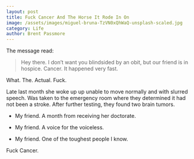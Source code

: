 ```yaml
---
layout: post
title: Fuck Cancer And The Horse It Rode In On
image: /assets/images/miguel-bruna-TzVN0xQhWaQ-unsplash-scaled.jpg
category: Life
author: Brent Passmore
---
```


The message read:

> Hey there. I don’t want you blindsided by an obit, but our friend is in hospice. Cancer. It happened very fast.

What. The. Actual. Fuck.

Late last month she woke up up unable to move normally and with slurred speech. Was taken to the emergency room where they determined it had not been a stroke. After further testing, they found two brain tumors.

- My friend. A month from receiving her doctorate.

- My friend. A voice for the voiceless.

- My friend. One of the toughest people I know.

Fuck Cancer.

